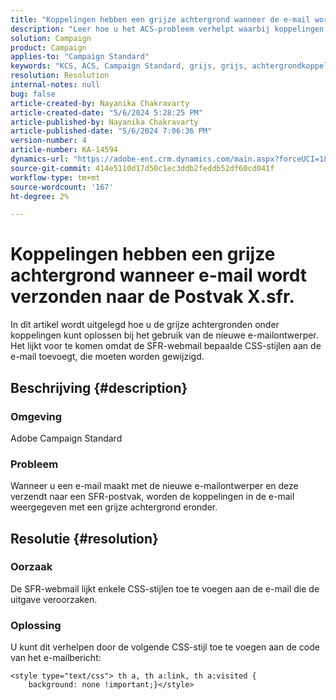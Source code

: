 ```yaml
---
title: "Koppelingen hebben een grijze achtergrond wanneer de e-mail wordt verzonden naar de Postvak X.sfr."
description: "Leer hoe u het ACS-probleem verhelpt waarbij koppelingen met een grijze achtergrond worden weergegeven wanneer u een e-mail maakt met de nieuwe e-mailontwerper."
solution: Campaign
product: Campaign
applies-to: "Campaign Standard"
keywords: "KCS, ACS, Campaign Standard, grijs, grijs, achtergrondkoppelingen, e-mail, .sfr inboxes, e-mailDesigner"
resolution: Resolution
internal-notes: null
bug: false
article-created-by: Nayanika Chakravarty
article-created-date: "5/6/2024 5:28:25 PM"
article-published-by: Nayanika Chakravarty
article-published-date: "5/6/2024 7:06:36 PM"
version-number: 4
article-number: KA-14594
dynamics-url: "https://adobe-ent.crm.dynamics.com/main.aspx?forceUCI=1&pagetype=entityrecord&etn=knowledgearticle&id=1d6d6205-ce0b-ef11-9f8a-6045bd0065b6"
source-git-commit: 414e5110d17d50c1ec3ddb2feddb52df60cd041f
workflow-type: tm+mt
source-wordcount: '167'
ht-degree: 2%

---
```


# Koppelingen hebben een grijze achtergrond wanneer e-mail wordt verzonden naar de Postvak X.sfr.


In dit artikel wordt uitgelegd hoe u de grijze achtergronden onder koppelingen kunt oplossen bij het gebruik van de nieuwe e-mailontwerper. Het lijkt voor te komen omdat de SFR-webmail bepaalde CSS-stijlen aan de e-mail toevoegt, die moeten worden gewijzigd.

## Beschrijving {#description}


### <b>Omgeving</b>

Adobe Campaign Standard

### <b>Probleem</b>

Wanneer u een e-mail maakt met de nieuwe e-mailontwerper en deze verzendt naar een SFR-postvak, worden de koppelingen in de e-mail weergegeven met een grijze achtergrond eronder.


## Resolutie {#resolution}


### <b>Oorzaak</b>

De SFR-webmail lijkt enkele CSS-stijlen toe te voegen aan de e-mail die de uitgave veroorzaken.

### <b>Oplossing</b>

U kunt dit verhelpen door de volgende CSS-stijl toe te voegen aan de code van het e-mailbericht:


```
<style type="text/css"> th a, th a:link, th a:visited {
    background: none !important;}</style>
```

